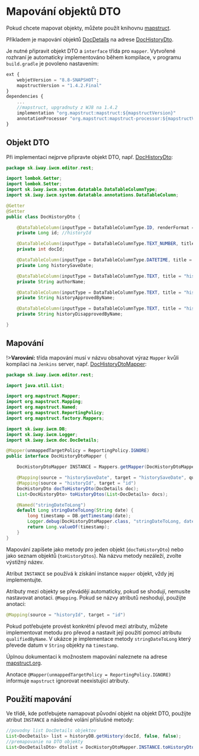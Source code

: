 # Mapování objektů DTO

Pokud chcete mapovat objekty, můžete použít knihovnu [mapstruct](https://mapstruct.org).

Příkladem je mapování objektů [DocDetails](../../../../src/main/java/sk/iway/iwcm/doc/DocDetails.java) na adrese [DocHistoryDto](../../../../src/main/java/sk/iway/iwcm/editor/rest/DocHistoryDto.java).

Je nutné připravit objekt DTO a `interface` třída pro `mapper`. Vytvořené rozhraní je automaticky implementováno během kompilace, v programu `build.gradle` je povoleno nastavením:

```javascript
ext {
    webjetVersion = "8.8-SNAPSHOT";
    mapstructVersion = "1.4.2.Final"
}
dependencies {
    ...
    //mapstruct, upgradnuty z WJ8 na 1.4.2
    implementation "org.mapstruct:mapstruct:${mapstructVersion}"
    annotationProcessor "org.mapstruct:mapstruct-processor:${mapstructVersion}"
}
```

## Objekt DTO

Při implementaci nejprve připravte objekt DTO, např. [DocHistoryDto](../../../../src/main/java/sk/iway/iwcm/editor/rest/DocHistoryDto.java):

```java
package sk.iway.iwcm.editor.rest;

import lombok.Getter;
import lombok.Setter;
import sk.iway.iwcm.system.datatable.DataTableColumnType;
import sk.iway.iwcm.system.datatable.annotations.DataTableColumn;

@Getter
@Setter
public class DocHistoryDto {

    @DataTableColumn(inputType = DataTableColumnType.ID, renderFormat = "dt-format-selector", title = "editor.cell.id")
    private Long id; //historyId

    @DataTableColumn(inputType = DataTableColumnType.TEXT_NUMBER, title = "components.forum.docid")
    private int docId;

    @DataTableColumn(inputType = DataTableColumnType.DATETIME, title = "history.date")
    private Long historySaveDate;

    @DataTableColumn(inputType = DataTableColumnType.TEXT, title = "history.changedBy")
    private String authorName;

    @DataTableColumn(inputType = DataTableColumnType.TEXT, title = "history.approvedBy")
    private String historyApprovedByName;

    @DataTableColumn(inputType = DataTableColumnType.TEXT, title = "history.disapprovedBy")
    private String historyDisapprovedByName;

}
```

## Mapování

!>**Varování:** třída mapování musí v názvu obsahovat výraz `Mapper` kvůli kompilaci na `Jenkins` server, např. [DocHistoryDtoMapper](../../../../src/main/java/sk/iway/iwcm/editor/rest/DocHistoryDtoMapper.java):

```java
package sk.iway.iwcm.editor.rest;

import java.util.List;

import org.mapstruct.Mapper;
import org.mapstruct.Mapping;
import org.mapstruct.Named;
import org.mapstruct.ReportingPolicy;
import org.mapstruct.factory.Mappers;

import sk.iway.iwcm.DB;
import sk.iway.iwcm.Logger;
import sk.iway.iwcm.doc.DocDetails;

@Mapper(unmappedTargetPolicy = ReportingPolicy.IGNORE)
public interface DocHistoryDtoMapper {

    DocHistoryDtoMapper INSTANCE = Mappers.getMapper(DocHistoryDtoMapper.class);

    @Mapping(source = "historySaveDate", target = "historySaveDate", qualifiedByName = "stringDateToLong")
    @Mapping(source = "historyId", target = "id")
    DocHistoryDto docToHistoryDto(DocDetails doc);
    List<DocHistoryDto> toHistoryDtos(List<DocDetails> docs);

    @Named("stringDateToLong")
    default Long stringDateToLong(String date) {
        long timestamp = DB.getTimestamp(date);
        Logger.debug(DocHistoryDtoMapper.class, "stringDateToLong, date="+date+" timestamp="+timestamp);
        return Long.valueOf(timestamp);
    }
}
```

Mapování zapíšete jako metody pro jeden objekt (`docToHistoryDto`) nebo jako seznam objektů (`toHistoryDtos`). Na názvu metody nezáleží, zvolte výstižný název.

Atribut `INSTANCE` se používá k získání instance `mapper` objekt, vždy jej implementujte.

Atributy mezi objekty se převádějí automaticky, pokud se shodují, nemusíte nastavovat anotaci. `@Mapping`. Pokud se názvy atributů neshodují, použijte anotaci:

```java
@Mapping(source = "historyId", target = "id")
```

Pokud potřebujete provést konkrétní převod mezi atributy, můžete implementovat metodu pro převod a nastavit její použití pomocí atributu `qualifiedByName`. V ukázce je implementace metody `stringDateToLong` který převede datum v `String` objekty na `timestamp`.

Úplnou dokumentaci k možnostem mapování naleznete na adrese [mapstruct.org](https://mapstruct.org/documentation/stable/reference/html/#defining-mapper).

Anotace `@Mapper(unmappedTargetPolicy = ReportingPolicy.IGNORE)` informuje `mapstruct` ignorovat neexistující atributy.

## Použití mapování

Ve třídě, kde potřebujete namapovat původní objekt na objekt DTO, použijte atribut `INSTANCE` a následné volání příslušné metody:

```java
//povodny list DocDetails objektov
List<DocDetails> list = historyDB.getHistory(docId, false, false);
//premapovanie na DTO objekty
List<DocDetailsDto> dtolist = DocHistoryDtoMapper.INSTANCE.toHistoryDtos(list);
```

